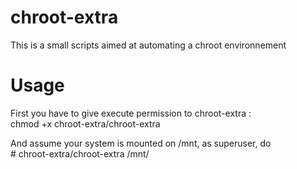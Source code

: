 # chroot-extra
This is a small scripts aimed at automating a chroot environnement

# Usage
First you have to give execute permission to chroot-extra :<br />
chmod +x chroot-extra/chroot-extra

And assume your system is mounted on /mnt, as superuser, do  <br />
\# chroot-extra/chroot-extra /mnt/
